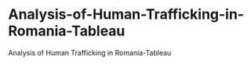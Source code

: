 # Analysis-of-Human-Trafficking-in-Romania-Tableau
Analysis of Human Trafficking in Romania-Tableau
